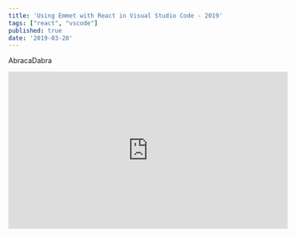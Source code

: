 ```yaml
---
title: 'Using Emmet with React in Visual Studio Code - 2019'
tags: ["react", "vscode"]
published: true
date: '2019-03-20'
---
```


AbracaDabra

<iframe width="560" height="315" src="https://www.youtube.com/embed/-BIQjRd3NGk" frameborder="0" allow="accelerometer; autoplay; encrypted-media; gyroscope; picture-in-picture" allowfullscreen></iframe>